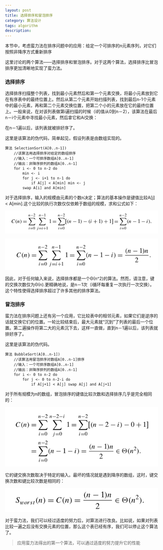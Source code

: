 ```yaml
---
layout: post
title: 选择排序和冒泡排序
category: 算法设计
tags: algorithm
description: 
---
```


本节中，考虑蛮力法在排序问题中的应用：给定一个可排序的n元素序列，对它们按照非降序方式重新排序

这里讨论的两个算法——选择排序和冒泡排序。对于这两个算法，选择排序比冒泡排序更加清晰地实现了蛮力法。

### 选择排序

选择排序扫描整个列表，找到最小元素然后和第一个元素交换，将最小元素放到它在有序表中的最终位置上。然后从第二个元素开始扫描列表，找到最后n-1个元素中的最小元素，再和第二个元素交换位置，把第二个小的元素放在它的最终位置上。一般来说，在对该列表做第i遍扫描的时候（i的值从0到n－2），该算法在最后n－i个元素中寻找最小元素，然后拿它和Ai交换：

在n－1遍以后，该列表就被排好序了。

这里是该算法的伪代码，简单起见，假设列表是由数组实现的。

```
算法 SelectionSort(A[0..n-1])
    //该算法用选择排序对给定的数组排序
    //输入：一个可排序数组A[0..n-1]
    //输出：非降序排列的数组A[0..n-1]
    for i <- 0 to n-2 do
        min <- i
        for j <- i+1 to n-1 do
            if A[j] < A[min] min <- j
        swap A[i] and A[min]
```

对于选择排序，输入的规模由元素的个数n决定；算法的基本操作是键值比较A[j] < A[min].这个比较的执行次数仅仅依赖于数组的规模，求和公式如下：

![](https://github.com/arcticlion/reading-lists/blob/master/Introduction%20to%20the%20Design%20and%20Analysis%20of%20Algorithms/03%20Brute%20Force%20and%20Exhaustive%20Search/屏幕截图%202014-11-29%2023.39.37.png)

![](https://github.com/arcticlion/reading-lists/blob/master/Introduction%20to%20the%20Design%20and%20Analysis%20of%20Algorithms/03%20Brute%20Force%20and%20Exhaustive%20Search/屏幕截图%202014-11-29%2023.39.49.png)

因此，对于任何输入来说，选择排序都是一个Θ(n^2)的算法。然而，请注意，键的交换次数仅为Θ(n).更精确地说，是n－1次（i循环每重复一次执行一次交换）。这个特性使得选择排序超过了许多其他的排序算法。

### 冒泡排序

蛮力法在排序问题上还有另一个应用，它比较表中的相邻元素，如果它们是逆序的话就交换它们的位置。一轮比较结束后，最大元素就“沉到”了列表的最后一个位置。第二遍操作将第二大的元素沉下去，这样一直做，直到n－1遍以后，该列表就排好序了。

这里是该算法的伪代码。

```
算法 BubbleSort(A[0..n-1])
    //该算法用冒泡排序对数组A[0..n-1]排序
    //输入：一个可排序数组A[0..n-1]
    //输出：非降序排列的数组A[0..n-1]
    for i <- 0 to n-2 do
        for j <- 0 to n-2-i do
            if A[j+1] < A[j] swap A[j] and A[j+1]
```

对于所有规模为n的数组，冒泡排序的键值比较次数和选择排序几乎是完全相同的：

![](https://github.com/arcticlion/reading-lists/blob/master/Introduction%20to%20the%20Design%20and%20Analysis%20of%20Algorithms/03%20Brute%20Force%20and%20Exhaustive%20Search/屏幕截图%202014-11-29%2023.58.33.png)

它的键交换次数取决于特定的输入。最坏的情况就是遇到降序的数组，这时，键交换次数和键比较次数是相同的：

![](https://github.com/arcticlion/reading-lists/blob/master/Introduction%20to%20the%20Design%20and%20Analysis%20of%20Algorithms/03%20Brute%20Force%20and%20Exhaustive%20Search/屏幕截图%202014-11-29%2023.59.16.png)

对于蛮力法，我们可以经过适度的努力后，对算法进行改良。比如说，如果对列表比较一遍之后没有交换元素的位置，那么这个表已经有序，我们可以停止这个算法了。

> 应用蛮力法得出的第一个算法，可以通过适度的努力提升它的性能

